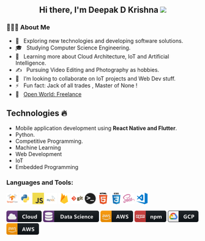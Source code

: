 <h2 align="Center">  Hi there, I'm Deepak D Krishna <img src="https://media.giphy.com/media/WUlplcMpOCEmTGBtBW/giphy.gif" width="30"> </h3>

<h3> 👨🏻‍💻 About Me </h3>
 
- 🤔 &nbsp; Exploring new technologies and developing software solutions.
- 🎓 &nbsp; Studying Computer Science Engineering.
- 🌱 &nbsp; Learning more about Cloud Architecture, IoT and Artificial Intelligence.
- ✍️ &nbsp; Pursuing Video Editing and Photography as hobbies.
- 👯 &nbsp; I’m looking to collaborate on IoT projects and Web Dev stuff.
- ⚡ &nbsp; Fun fact: Jack of all trades , Master of None !
- 💼 &nbsp; [Open World: Freelance](https://www.fiverr.com/alpha_bit85)

## Technologies :fire:

- Mobile application development using **React Native and Flutter**.
- Python.
- Competitive Programming.
- Machine Learning
- Web Development
- IoT
- Embedded Programming

### Languages and Tools:

<code><img height="30" src="https://raw.githubusercontent.com/github/explore/80688e429a7d4ef2fca1e82350fe8e3517d3494d/topics/tensorflow/tensorflow.png"></code>
<code><img height="30" src="https://raw.githubusercontent.com/github/explore/80688e429a7d4ef2fca1e82350fe8e3517d3494d/topics/python/python.png"></code>
<code><img height="30" src="https://raw.githubusercontent.com/github/explore/80688e429a7d4ef2fca1e82350fe8e3517d3494d/topics/javascript/javascript.png"></code>
<code><img height="30" src="https://raw.githubusercontent.com/github/explore/80688e429a7d4ef2fca1e82350fe8e3517d3494d/topics/mysql/mysql.png"></code>
<code><img height="30" src="https://raw.githubusercontent.com/github/explore/80688e429a7d4ef2fca1e82350fe8e3517d3494d/topics/firebase/firebase.png"></code>
<code><img height="30" src="https://raw.githubusercontent.com/github/explore/80688e429a7d4ef2fca1e82350fe8e3517d3494d/topics/git/git.png"></code>
<code><img height="30" src="https://raw.githubusercontent.com/github/explore/80688e429a7d4ef2fca1e82350fe8e3517d3494d/topics/terminal/terminal.png"></code>
<code><img height="30" src="https://raw.githubusercontent.com/github/explore/80688e429a7d4ef2fca1e82350fe8e3517d3494d/topics/html/html.png"></code>
<code><img height="30" src="https://raw.githubusercontent.com/github/explore/80688e429a7d4ef2fca1e82350fe8e3517d3494d/topics/css/css.png"></code>
<code><img height="30" src="https://raw.githubusercontent.com/github/explore/80688e429a7d4ef2fca1e82350fe8e3517d3494d/topics/sass/sass.png"></code>
<code><img height="30" src="https://raw.githubusercontent.com/github/explore/80688e429a7d4ef2fca1e82350fe8e3517d3494d/topics/visual-studio-code/visual-studio-code.png"></code>

<code><img height="30" src="https://raw.githubusercontent.com/8bithemant/8bithemant/master/svg/dev/misc/cloud.svg"></code>
<code><img height="30" src="https://raw.githubusercontent.com/8bithemant/8bithemant/master/svg/dev/misc/datascience.svg"></code>
<code><img height="30" src="https://raw.githubusercontent.com/8bithemant/8bithemant/master/svg/dev/services/aws.svg"></code>
<code><img height="30" src="https://raw.githubusercontent.com/8bithemant/8bithemant/master/svg/dev/services/npm.svg"></code>
<code><img height="30" src="https://raw.githubusercontent.com/8bithemant/8bithemant/master/svg/dev/services/gcp.svg"></code>
<code><img height="30" src="https://raw.githubusercontent.com/8bithemant/8bithemant/master/svg/dev/services/aws.svg"></code>
